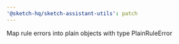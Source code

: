 ```yaml
---
'@sketch-hq/sketch-assistant-utils': patch
---
```


Map rule errors into plain objects with type PlainRuleError
